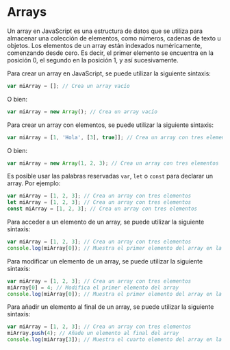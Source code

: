 # Arrays

Un array en JavaScript es una estructura de datos que se utiliza para almacenar una colección de elementos, como números, cadenas de texto u objetos. Los elementos de un array están indexados numéricamente, comenzando desde cero. Es decir, el primer elemento se encuentra en la posición 0, el segundo en la posición 1, y así sucesivamente.

Para crear un array en JavaScript, se puede utilizar la siguiente sintaxis:

```javascript
var miArray = []; // Crea un array vacío
```

O bien:

```javascript
var miArray = new Array(); // Crea un array vacío
```

Para crear un array con elementos, se puede utilizar la siguiente sintaxis:

```javascript
var miArray = [1, 'Hola', [3], true]]; // Crea un array con tres elementos
```

O bien:

```javascript
var miArray = new Array(1, 2, 3); // Crea un array con tres elementos
```

Es posible usar las palabras reservadas `var`, `let` o `const` para declarar un array. Por ejemplo:

```javascript
var miArray = [1, 2, 3]; // Crea un array con tres elementos
let miArray = [1, 2, 3]; // Crea un array con tres elementos
const miArray = [1, 2, 3]; // Crea un array con tres elementos
```

Para acceder a un elemento de un array, se puede utilizar la siguiente sintaxis:

```javascript
var miArray = [1, 2, 3]; // Crea un array con tres elementos
console.log(miArray[0]); // Muestra el primer elemento del array en la consola
```

Para modificar un elemento de un array, se puede utilizar la siguiente sintaxis:

```javascript
var miArray = [1, 2, 3]; // Crea un array con tres elementos
miArray[0] = 4; // Modifica el primer elemento del array
console.log(miArray[0]); // Muestra el primer elemento del array en la consola
```

Para añadir un elemento al final de un array, se puede utilizar la siguiente sintaxis:

```javascript
var miArray = [1, 2, 3]; // Crea un array con tres elementos
miArray.push(4); // Añade un elemento al final del array
console.log(miArray[3]); // Muestra el cuarto elemento del array en la consola
```
